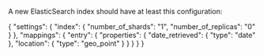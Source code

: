 A new ElasticSearch index should have at least this configuration:


{
    "settings": {
      "index": {
        "number_of_shards": "1",
        "number_of_replicas": "0"
      }
    },
    "mappings": {
      "entry": {
        "properties": {
          "date_retrieved": {
            "type": "date"
          },
          "location": {
            "type": "geo_point"
          }
        }
      }
    }
}
